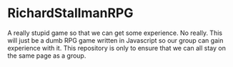 # RichardStallmanRPG
A really stupid game so that we can get some experience.
No really. This will just be a dumb RPG game written in Javascript so our group can gain experience with it. This repository is only to ensure that we can all stay on the same page as a group.
